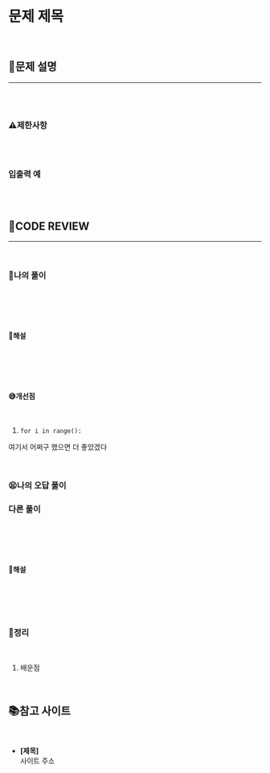 # 문제 제목

<br/>

## **📝문제 설명**
***

<br/>

<br/>

### **⚠제한사항**

<br/>

<br/>

### **입출력 예**

<br/>

<br/>


## **🧐CODE REVIEW**
***

<br/>

### **🧾나의 풀이**

<br/>

```python
```

<br/>

#### **📝해설**

<br/>

```python
```

>

<br/>

#### **😅개선점**

<br/>

1. `for i in range():` 

여기서 어쩌구 했으면 더 좋았겠다

<br/>

### **😫나의 오답 풀이**
### **다른 풀이**

<br/>

```python
```

<br/>

#### **📝해설**

<br/>

```python
```

> 

<br/>

### **🔖정리**

<br/>

1. 배운점

<br/>

## 📚참고 사이트

<br/>

- **[제목]**<br/>
사이트 주소